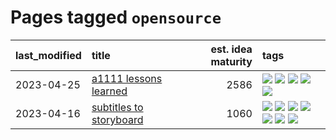 # Pages tagged `opensource`

|last_modified|title|est. idea maturity|tags
|:---|:---|---:|:---|
|2023-04-25|[a1111 lessons learned](../a1111_lessons_learned.md)|2586|[![](https://img.shields.io/badge/tag-experimental-4bcfd8)](../tags/experimental.md) [![](https://img.shields.io/badge/tag-opensource-1043a5)](../tags/opensource.md) [![](https://img.shields.io/badge/tag-stability-869bd0)](../tags/stability.md) [![](https://img.shields.io/badge/tag-tooling-ebbec3)](../tags/tooling.md) [![](https://img.shields.io/badge/tag-ux-7fe3bd)](../tags/ux.md)|
|2023-04-16|[subtitles to storyboard](../subtitles-to-storyboard.md)|1060|[![](https://img.shields.io/badge/tag-accessibility-f14da)](../tags/accessibility.md) [![](https://img.shields.io/badge/tag-animation-53417a)](../tags/animation.md) [![](https://img.shields.io/badge/tag-completed-834fc2)](../tags/completed.md) [![](https://img.shields.io/badge/tag-opensource-1043a5)](../tags/opensource.md) [![](https://img.shields.io/badge/tag-prompting-a9524c)](../tags/prompting.md) [![](https://img.shields.io/badge/tag-tooling-ebbec3)](../tags/tooling.md) [![](https://img.shields.io/badge/tag-wip-ff6770)](../tags/wip.md)|